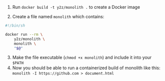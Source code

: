 1. Run `docker build -t y2z/monolith .` to create a Docker image

2. Create a file named `monolith` which contains:
```sh
#!/bin/sh

docker run --rm \
    y2z/monolith \
    monolith \
    "$@"
```
3. Make the file executable (`chmod +x monolith`) and include it into your `$PATH`
4. Now you should be able to run a containerized build of monolith like this:  
`monolith -I https://github.com > document.html`

